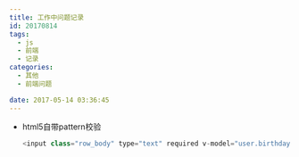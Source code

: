 ```yaml
---
title: 工作中问题记录
id: 20170814
tags:
  - js
  - 前端
  - 记录
categories:
  - 其他
  - 前端问题

date: 2017-05-14 03:36:45
---
```


* html5自带pattern校验

  ``` javascript
  <input class="row_body" type="text" required v-model="user.birthday" placeholder="1989-01-01" pattern="[1-9]{4}-[0-9]{2}-[0-9]{2}"  title="这里是提示的内容部分" />
  ```

